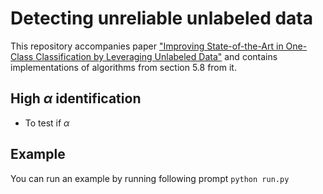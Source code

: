 # Detecting unreliable unlabeled data

This repository accompanies paper ["Improving State-of-the-Art in One-Class Classification by Leveraging Unlabeled Data"](https://arxiv.org/abs/2203.07206) and contains implementations of algorithms from section 5.8 from it.


## High $\alpha$ identification

* To test if $\alpha$


## Example

You can run an example by running following prompt
```python run.py```